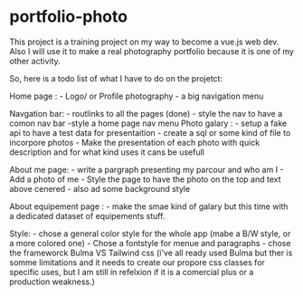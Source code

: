 # portfolio-photo

This project is a training project on my way to become a vue.js web dev.
Also I will use it to make a real photography portfolio because it is one of my other activity.

So, here is a todo list of what I have to do on the projetct:

Home page :
    - Logo/ or Profile photography
    - a big navigation menu

Navgation bar:
    - routlinks to all the pages (done)
    - style the nav to have a comon nav bar 
    -style a home page nav menu
Photo galary :
    - setup a fake api to have a test data for presentaition
    - create a sql or some kind of file to incorpore photos
    - Make the presentation of each photo with quick description and for what kind uses it cans be usefull

About me page:
    - write a pargraph presenting my parcour and who am I
    - Add a photo of me
    - Style the page to have the photo on the top and text above cenered
    - also ad some background style 

About equipement page :
    - make the smae kind of galary but this time with a dedicated dataset of equipements stuff.

Style: 
    - chose a general color style for the whole app (mabe a B/W style, or a more colored one)
    - Chose a fontstyle for menue and paragraphs
    - chose the frameworck Bulma VS Tailwind css (i've all ready used Bulma but ther is somme limitations and it needs to create our propore css classes for specific uses, but I am still in refelxion if it is a comercial plus or a production weakness.)
